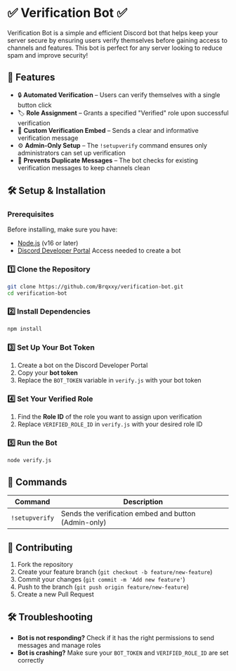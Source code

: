 # ✅ Verification Bot ✅

Verification Bot is a simple and efficient Discord bot that helps keep your server secure by ensuring users verify themselves before gaining access to channels and features. This bot is perfect for any server looking to reduce spam and improve security!

## 🚀 Features

* 🔒 **Automated Verification** – Users can verify themselves with a single button click
* 🏷 **Role Assignment** – Grants a specified "Verified" role upon successful verification
* 📜 **Custom Verification Embed** – Sends a clear and informative verification message
* ⚙️ **Admin-Only Setup** – The `!setupverify` command ensures only administrators can set up verification
* 🛑 **Prevents Duplicate Messages** – The bot checks for existing verification messages to keep channels clean

## 🛠 Setup & Installation

### Prerequisites
Before installing, make sure you have:
* [Node.js](https://nodejs.org/) (v16 or later)
* [Discord Developer Portal](https://discord.com/developers/applications) Access needed to create a bot

### 1️⃣ Clone the Repository
```sh
git clone https://github.com/Brqxxy/verification-bot.git
cd verification-bot
```

### 2️⃣ Install Dependencies
```sh
npm install
```

### 3️⃣ Set Up Your Bot Token
1. Create a bot on the Discord Developer Portal
2. Copy your **bot token**
3. Replace the `BOT_TOKEN` variable in `verify.js` with your bot token

### 4️⃣ Set Your Verified Role
1. Find the **Role ID** of the role you want to assign upon verification
2. Replace `VERIFIED_ROLE_ID` in `verify.js` with your desired role ID

### 5️⃣ Run the Bot
```sh
node verify.js
```

## 🔧 Commands

| Command | Description |
|---------|-------------|
| `!setupverify` | Sends the verification embed and button (Admin-only) |

## 🤝 Contributing

1. Fork the repository
2. Create your feature branch (`git checkout -b feature/new-feature`)
3. Commit your changes (`git commit -m 'Add new feature'`)
4. Push to the branch (`git push origin feature/new-feature`)
5. Create a new Pull Request

## 🛠 Troubleshooting

* **Bot is not responding?** Check if it has the right permissions to send messages and manage roles
* **Bot is crashing?** Make sure your `BOT_TOKEN` and `VERIFIED_ROLE_ID` are set correctly
